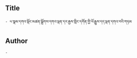 ## Title
	- པ་སྣམ་དགའ་སྡོང་མཚན་སྒྲོགས་དགའ་ལྡན་དར་རྒྱས་གླིང་དགོན་གྱི་ལོ་རྒྱུས་དད་ལྡན་དགའ་བའི་གཏམ

## Author
	- 

